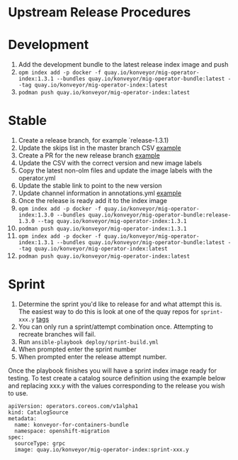 # Upstream Release Procedures
# Development
1. Add the development bundle to the latest release index image and push
  1. `opm index add -p docker -f quay.io/konveyor/mig-operator-index:1.3.1 --bundles quay.io/konveyor/mig-operator-bundle:latest --tag quay.io/konveyor/mig-operator-index:latest`
  1. `podman push quay.io/konveyor/mig-operator-index:latest`

# Stable
1. Create a release branch, for example `release-1.3.1)
1. Update the skips list in the master branch CSV [example](https://github.com/konveyor/mig-operator/pull/460)
1. Create a PR for the new release branch [example](https://github.com/konveyor/mig-operator/pull/461)
  1. Update the CSV with the correct version and new image labels
  1. Copy the latest non-olm files and update the image labels with the operator.yml
  1. Update the stable link to point to the new version
  1. Update channel information in annotations.yml [example](https://github.com/konveyor/mig-operator/pull/463)
1. Once the release is ready add it to the index image
  1. `opm index add -p docker -f quay.io/konveyor/mig-operator-index:1.3.0 --bundles quay.io/konveyor/mig-operator-bundle:release-1.3.0 --tag quay.io/konveyor/mig-operator-index:1.3.1`
  1. `podman push quay.io/konveyor/mig-operator-index:1.3.1`
  1. `opm index add -p docker -f quay.io/konveyor/mig-operator-index:1.3.1 --bundles quay.io/konveyor/mig-operator-bundle:latest --tag quay.io/konveyor/mig-operator-index:latest`
  1. `podman push quay.io/konveyor/mig-operator-index:latest`

# Sprint
1. Determine the sprint you'd like to release for and what attempt this is. The easiest way to do this is look at one of the quay repos for `sprint-xxx.y` [tags](https://quay.io/repository/konveyor/mig-operator-container?tab=tags)
1. You can only run a sprint/attempt combination once. Attempting to recreate branches will fail.
1. Run `ansible-playbook deploy/sprint-build.yml`
1. When prompted enter the sprint number
1. When prompted enter the release attempt number.

Once the playbook finishes you will have a sprint index image ready for testing. To test create a catalog source definition using the example below and replacing xxx.y with the values corresponding to the release you wish to use.
```
apiVersion: operators.coreos.com/v1alpha1
kind: CatalogSource
metadata:
  name: konveyor-for-containers-bundle
  namespace: openshift-migration
spec:
  sourceType: grpc
  image: quay.io/konveyor/mig-operator-index:sprint-xxx.y

```
